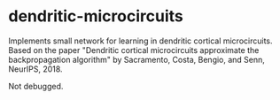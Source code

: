 # dendritic-microcircuits
Implements small network for learning in dendritic cortical microcircuits.
Based on the paper "Dendritic cortical microcircuits approximate the backpropagation
algorithm" by Sacramento, Costa, Bengio, and Senn, NeurIPS, 2018.

Not debugged.
